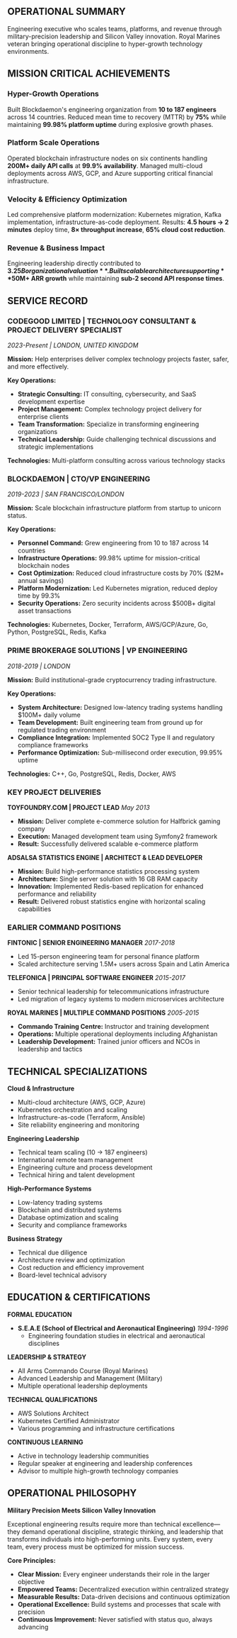 ## OPERATIONAL SUMMARY

Engineering executive who scales teams, platforms, and revenue through military-precision leadership and Silicon Valley innovation. Royal Marines veteran bringing operational discipline to hyper-growth technology environments.

## MISSION CRITICAL ACHIEVEMENTS

### **Hyper-Growth Operations**
Built Blockdaemon's engineering organization from **10 to 187 engineers** across 14 countries. Reduced mean time to recovery (MTTR) by **75%** while maintaining **99.98% platform uptime** during explosive growth phases.

### **Platform Scale Operations**
Operated blockchain infrastructure nodes on six continents handling **200M+ daily API calls** at **99.9% availability**. Managed multi-cloud deployments across AWS, GCP, and Azure supporting critical financial infrastructure.

### **Velocity & Efficiency Optimization**
Led comprehensive platform modernization: Kubernetes migration, Kafka implementation, infrastructure-as-code deployment. Results: **4.5 hours → 2 minutes** deploy time, **8× throughput increase**, **65% cloud cost reduction**.

### **Revenue & Business Impact**
Engineering leadership directly contributed to **$3.25B organizational valuation**. Built scalable architecture supporting **$50M+ ARR growth** while maintaining **sub-2 second API response times**.

## SERVICE RECORD

### **CODEGOOD LIMITED | TECHNOLOGY CONSULTANT & PROJECT DELIVERY SPECIALIST**
*2023-Present | LONDON, UNITED KINGDOM*

**Mission:** Help enterprises deliver complex technology projects faster, safer, and more effectively.

**Key Operations:**
- **Strategic Consulting:** IT consulting, cybersecurity, and SaaS development expertise
- **Project Management:** Complex technology project delivery for enterprise clients
- **Team Transformation:** Specialize in transforming engineering organizations
- **Technical Leadership:** Guide challenging technical discussions and strategic implementations

**Technologies:** Multi-platform consulting across various technology stacks

### **BLOCKDAEMON | CTO/VP ENGINEERING** 
*2019-2023 | SAN FRANCISCO/LONDON*

**Mission:** Scale blockchain infrastructure platform from startup to unicorn status.

**Key Operations:**
- **Personnel Command:** Grew engineering from 10 to 187 across 14 countries
- **Infrastructure Operations:** 99.98% uptime for mission-critical blockchain nodes  
- **Cost Optimization:** Reduced cloud infrastructure costs by 70% ($2M+ annual savings)
- **Platform Modernization:** Led Kubernetes migration, reduced deploy time by 99.3%
- **Security Operations:** Zero security incidents across $500B+ digital asset transactions

**Technologies:** Kubernetes, Docker, Terraform, AWS/GCP/Azure, Go, Python, PostgreSQL, Redis, Kafka

### **PRIME BROKERAGE SOLUTIONS | VP ENGINEERING**
*2018-2019 | LONDON*

**Mission:** Build institutional-grade cryptocurrency trading infrastructure.

**Key Operations:**
- **System Architecture:** Designed low-latency trading systems handling $100M+ daily volume
- **Team Development:** Built engineering team from ground up for regulated trading environment  
- **Compliance Integration:** Implemented SOC2 Type II and regulatory compliance frameworks
- **Performance Optimization:** Sub-millisecond order execution, 99.95% uptime

**Technologies:** C++, Go, PostgreSQL, Redis, Docker, AWS

### **KEY PROJECT DELIVERIES**

**TOYFOUNDRY.COM | PROJECT LEAD** *May 2013*
- **Mission:** Deliver complete e-commerce solution for Halfbrick gaming company
- **Execution:** Managed development team using Symfony2 framework
- **Result:** Successfully delivered scalable e-commerce platform

**ADSALSA STATISTICS ENGINE | ARCHITECT & LEAD DEVELOPER**
- **Mission:** Build high-performance statistics processing system  
- **Architecture:** Single server solution with 16 GB RAM capacity
- **Innovation:** Implemented Redis-based replication for enhanced performance and reliability
- **Result:** Delivered robust statistics engine with horizontal scaling capabilities

### **EARLIER COMMAND POSITIONS**

**FINTONIC | SENIOR ENGINEERING MANAGER** *2017-2018*
- Led 15-person engineering team for personal finance platform
- Scaled architecture serving 1.5M+ users across Spain and Latin America

**TELEFONICA | PRINCIPAL SOFTWARE ENGINEER** *2015-2017* 
- Senior technical leadership for telecommunications infrastructure
- Led migration of legacy systems to modern microservices architecture

**ROYAL MARINES | MULTIPLE COMMAND POSITIONS** *2005-2015*
- **Commando Training Centre:** Instructor and training development
- **Operations:** Multiple operational deployments including Afghanistan
- **Leadership Development:** Trained junior officers and NCOs in leadership and tactics

## TECHNICAL SPECIALIZATIONS

**Cloud & Infrastructure**
- Multi-cloud architecture (AWS, GCP, Azure)
- Kubernetes orchestration and scaling
- Infrastructure-as-code (Terraform, Ansible)
- Site reliability engineering and monitoring

**Engineering Leadership** 
- Technical team scaling (10 → 187 engineers)
- International remote team management
- Engineering culture and process development
- Technical hiring and talent development

**High-Performance Systems**
- Low-latency trading systems
- Blockchain and distributed systems
- Database optimization and scaling
- Security and compliance frameworks

**Business Strategy**
- Technical due diligence
- Architecture review and optimization
- Cost reduction and efficiency improvement
- Board-level technical advisory

## EDUCATION & CERTIFICATIONS

**FORMAL EDUCATION**
- **S.E.A.E (School of Electrical and Aeronautical Engineering)** *1994-1996*
  - Engineering foundation studies in electrical and aeronautical disciplines

**LEADERSHIP & STRATEGY**
- All Arms Commando Course (Royal Marines)
- Advanced Leadership and Management (Military)
- Multiple operational leadership deployments

**TECHNICAL QUALIFICATIONS**  
- AWS Solutions Architect
- Kubernetes Certified Administrator
- Various programming and infrastructure certifications

**CONTINUOUS LEARNING**
- Active in technology leadership communities
- Regular speaker at engineering and leadership conferences
- Advisor to multiple high-growth technology companies

## OPERATIONAL PHILOSOPHY

**Military Precision Meets Silicon Valley Innovation**

Exceptional engineering results require more than technical excellence—they demand operational discipline, strategic thinking, and leadership that transforms individuals into high-performing units. Every system, every team, every process must be optimized for mission success.

**Core Principles:**
- **Clear Mission:** Every engineer understands their role in the larger objective
- **Empowered Teams:** Decentralized execution within centralized strategy  
- **Measurable Results:** Data-driven decisions and continuous optimization
- **Operational Excellence:** Build systems and processes that scale with precision
- **Continuous Improvement:** Never satisfied with status quo, always advancing